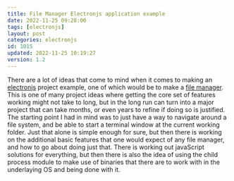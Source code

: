 ```yaml
---
title: File Manager Electronjs application example
date: 2022-11-25 09:28:00
tags: [electronjs]
layout: post
categories: electronjs
id: 1015
updated: 2022-11-25 10:19:27
version: 1.2
---
```


There are a lot of ideas that come to mind when it comes to making an [electronjs](https://www.electronjs.org/) project example, one of which would be to make a [file manager](https://en.wikipedia.org/wiki/File_manager). This is one of many project ideas where getting the core set of features working might not take to long, but in the long run can turn into a major project that can take months, or even years to refine if doing so is justified. The starting point I had in mind was to just have a way to navigate around a file system, and be able to start a terminal window at the current working folder. Just that alone is simple enough for sure, but then there is working on the additional basic features that one would expect of any file manager, and how to go about doing just that. There is working out javaScript solutions for everything, but then there is also the idea of using the child process module to make use of binaries that there are to work with in the underlaying OS and being done with it.

<!-- more -->
